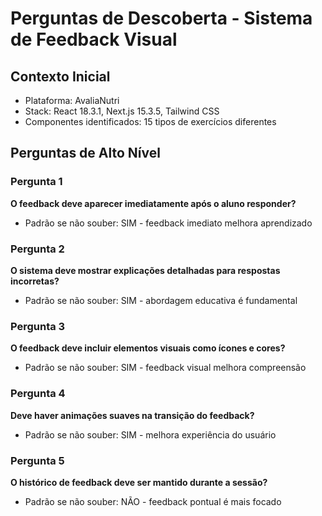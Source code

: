# Perguntas de Descoberta - Sistema de Feedback Visual

## Contexto Inicial
- Plataforma: AvaliaNutri
- Stack: React 18.3.1, Next.js 15.3.5, Tailwind CSS
- Componentes identificados: 15 tipos de exercícios diferentes

## Perguntas de Alto Nível

### Pergunta 1
**O feedback deve aparecer imediatamente após o aluno responder?**
- Padrão se não souber: SIM - feedback imediato melhora aprendizado

### Pergunta 2
**O sistema deve mostrar explicações detalhadas para respostas incorretas?**
- Padrão se não souber: SIM - abordagem educativa é fundamental

### Pergunta 3
**O feedback deve incluir elementos visuais como ícones e cores?**
- Padrão se não souber: SIM - feedback visual melhora compreensão

### Pergunta 4
**Deve haver animações suaves na transição do feedback?**
- Padrão se não souber: SIM - melhora experiência do usuário

### Pergunta 5
**O histórico de feedback deve ser mantido durante a sessão?**
- Padrão se não souber: NÃO - feedback pontual é mais focado